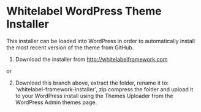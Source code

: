 Whitelabel WordPress Theme Installer
==========================

This installer can be loaded into WordPress in order to automatically install the most recent version of the theme from GitHub. 

1. Download the installer from http://whitelabelframework.com 

or

2. Download this branch above, extract the folder, rename it to: 'whitelabel-framework-installer', zip compress the folder and upload it to your WordPress install using the Themes Uploader from the WordPress Admin themes page.